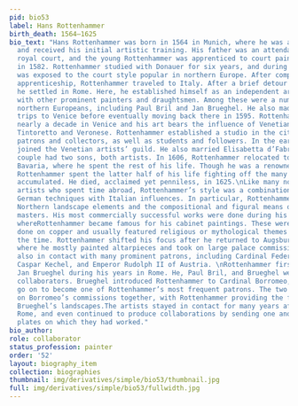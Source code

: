 ```yaml
---
pid: bio53
label: Hans Rottenhammer
birth_death: 1564–1625
bio_text: "Hans Rottenhammer was born in 1564 in Munich, where he was also raised
  and received his initial artistic training. His father was an attendant at the Munich
  royal court, and the young Rottenhammer was apprenticed to court painter Hans Donauer
  in 1582. Rottenhammer studied with Donauer for six years, and during this time he
  was exposed to the court style popular in northern Europe. After completing his
  apprenticeship, Rottenhammer traveled to Italy. After a brief detour in Venice,
  he settled in Rome. Here, he established himself as an independent artist and mingled
  with other prominent painters and draughtsmen. Among these were a number of fellow
  northern Europeans, including Paul Bril and Jan Brueghel. He also made frequent
  trips to Venice before eventually moving back there in 1595. Rottenhammer spent
  nearly a decade in Venice and his art bears the influence of Venetian masters like
  Tintoretto and Veronese. Rottenhammer established a studio in the city and accumulated
  patrons and collectors, as well as students and followers. In the early 1600s, he
  joined the Venetian artists’ guild. He also married Elisabetta d’Fabris, and the
  couple had two sons, both artists. In 1606, Rottenhammer relocated to Augsburg,
  Bavaria, where he spent the rest of his life. Though he was a renowned painter,
  Rottenhammer spent the latter half of his life fighting off the many debts he had
  accumulated. He died, acclaimed yet penniless, in 1625.\nLike many northern European
  artists who spent time abroad, Rottenhammer’s style was a combination of traditional
  German techniques with Italian influences. In particular, Rottenhammer employed
  Northern landscape elements and the compositional and figural means of the Italian
  masters. His most commercially successful works were done during his time in Venice,
  whereRottenhammer became famous for his cabinet paintings. These were small works
  done on copper and usually featured religious or mythological themes popular at
  the time. Rottenhammer shifted his focus after he returned to Augsburg in 1606,
  where he mostly painted altarpieces and took on large palace commissions.He was
  also in contact with many prominent patrons, including Cardinal Federico Borromeo,
  Caspar Kechel, and Emperor Rudolph II of Austria. \nRottenhammer first encountered
  Jan Brueghel during his years in Rome. He, Paul Bril, and Brueghel were frequent
  collaborators. Brueghel introduced Rottenhammer to Cardinal Borromeo, who would
  go on to become one of Rottenhammer’s most frequent patrons. The two painters worked
  on Borromeo’s commissions together, with Rottenhammer providing the figures for
  Brueghel’s landscapes.The artists stayed in contact for many years after both left
  Rome, and even continued to produce collaborations by sending one another the copper
  plates on which they had worked."
bio_author:
role: collaborator
status_profession: painter
order: '52'
layout: biography_item
collection: biographies
thumbnail: img/derivatives/simple/bio53/thumbnail.jpg
full: img/derivatives/simple/bio53/fullwidth.jpg
---
```

